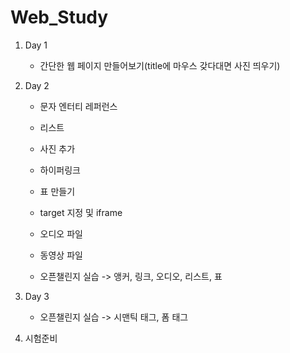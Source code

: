 # Web_Study
1. Day 1
    - 간단한 웹 페이지 만들어보기(title에 마우스 갖다대면 사진 띄우기)
2. Day 2
    - 문자 엔터티 레퍼런스
    - 리스트
    - 사진 추가
    - 하이퍼링크
    - 표 만들기
    - target 지정 및 iframe
    - 오디오 파일
    - 동영상 파일
    
    - 오픈챌린지 실습 -> 앵커, 링크, 오디오, 리스트, 표

3. Day 3
    - 오픈챌린지 실습 -> 시맨틱 태그, 폼 태그
  
4. 시험준비
